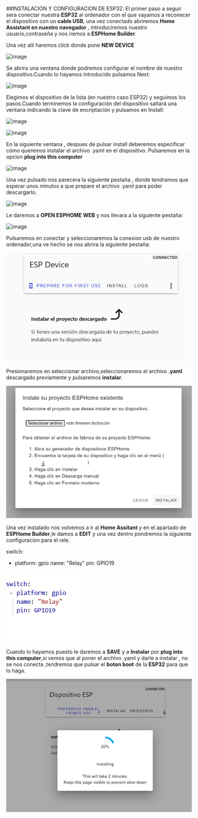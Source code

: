 ##INSTALACION Y CONFIGURACION DE ESP32:
El primer paso a seguir sera conectar nuestra **ESP32** al ordenador con el que vayamos a reconecer el dispositivo con un **cable USB**,
una vez conectado abriremos **Home Assistant en nuestro navegador** , introduciremos nuestro usuario,contraseña y nos iremos a  **ESPHome Builder**.

Una vez alli haremos click donde pone **NEW DEVICE**

![image](https://github.com/user-attachments/assets/0d5ea087-94cb-4fb7-95af-bad9166d7033)

Se abrira una ventana donde podremos configurar el nombre de nuestro dispositivo.Cuando lo hayamos introducido pulsamos Next:

![image](https://github.com/user-attachments/assets/a9acd7a7-0cd7-43e1-a91a-f21c360e053a)

Elegimos el dispositivo de la lista (en nuestro caso ESP32) y seguimos los pasos.Cuando terminemos la configuración del dispositivo 
saltará una ventana indicando la clave de encriptación y  pulsamos en Install:

![image](https://github.com/user-attachments/assets/8bc774df-0a1d-44f0-ba91-d7ea7606b90e)

![image](https://github.com/user-attachments/assets/8b581ecd-6ce3-4c9a-9ea5-ff71a60c8d16)


En la siguiente ventana , despues de pulsar install deberemos especificar cómo queremos instalar el archivo .yaml en el dispositivo.
Pulsaremos en la opcion **plug into this computer**

![image](https://github.com/user-attachments/assets/c89e8c0e-0ad6-4068-b6e8-bde5ca5e9d51)

Una vez pulsado nos parecera la siguiente pestaña , donde tendramos que esperar unos minutos a que prepare el archivo .yaml para poder
descargarlo.

![image](https://github.com/user-attachments/assets/536bd7f5-cc15-4de2-b3ab-0f4b1645df2b)

Le daremos a **OPEN ESPHOME WEB** y nos llevara a la siguiente pestaña:

![image](https://github.com/user-attachments/assets/db555434-55f8-4acb-b208-77d2aa859b75)

Pulsaremos en conectar y seleccionaremos la conexion usb de nuestro ordenador,una ve hecho se nos abrira la siguiente pestaña:

![alt text](image-1.png)

Presionaremos en seleccionar archivo,seleccionaremos el archivo **.yaml** descargado previamente y pulsaremos **instalar**.

![alt text](image-2.png)

Una vez instalado nos volvemos a ir al **Home Assitant** y en el apartado de **ESPHome Builder**,le damos a **EDIT** y una vez dentro pondremos la siguiente configuracion para el rele.

switch:
 - platform: gpio
   name: "Relay"
   pin: GPIO19


![alt text](image-3.png)


Cuando lo hayamos puesto le daremos a **SAVE** y a **Instalar** por **plug into this computer**,si vemos que al poner el archivo .yaml y darle a instalar , no se nos conecta ,tendremos que pulsar el **boton boot** de la **ESP32** para que lo haga.

![alt text](image-4.png)
